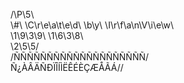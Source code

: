 /\\P\\5\\<br>
\\#\\ \\C\\r\\e\\a\\t\\e\\d\\ \\b\\y\\ \\I\\r\\f\\a\\n\\V\\i\\e\\w\\<br>
\\1\\9\\3\\9\\ \\1\\6\\3\\8\\<br>
\\2\\5\\5/<br>
/ÑÑÑÑÑÑÑÑÑÑÑÑÑÑÑÑÑÑÑÑ/<br>
Ñ¿ÀÂÄÑÐÏÎÍÌËÊÉÈÇÆÅÃÁ//<br>
